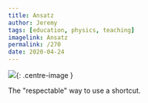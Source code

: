 ```yaml
---
title: Ansatz
author: Jeremy
tags: [education, physics, teaching]
imagelink: Ansatz
permalink: /270
date: 2020-04-24
---
```


![](https://res.cloudinary.com/dh3hm8pb7/image/upload/c_scale,q_auto:best/v1535842782/Handwaving/Published/Ansatz.png){: .centre-image }

The "respectable" way to use a shortcut.

